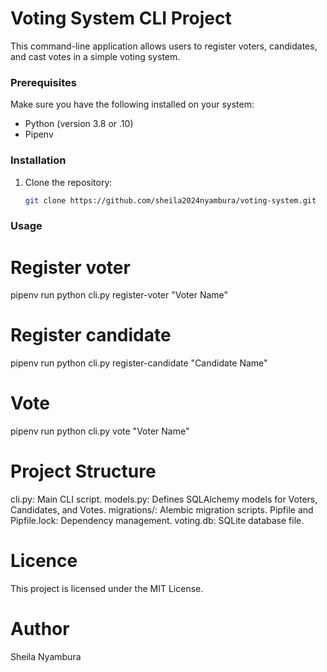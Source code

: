 # Voting System CLI Project

 This command-line application allows users to register voters, candidates, and cast votes in a simple voting system.
 
### Prerequisites

Make sure you have the following installed on your system:

- Python (version 3.8 or .10)
- Pipenv

### Installation

1. Clone the repository:

   ```bash
   git clone https://github.com/sheila2024nyambura/voting-system.git

### Usage
# Register voter
pipenv run python cli.py register-voter "Voter Name"

# Register candidate
pipenv run python cli.py register-candidate "Candidate Name"

# Vote
pipenv run python cli.py vote "Voter Name"

# Project Structure
cli.py: Main CLI script.
models.py: Defines SQLAlchemy models for Voters, Candidates, and Votes.
migrations/: Alembic migration scripts.
Pipfile and Pipfile.lock: Dependency management.
voting.db: SQLite database file.

# Licence
This project is licensed under the MIT License.

# Author
Sheila Nyambura



